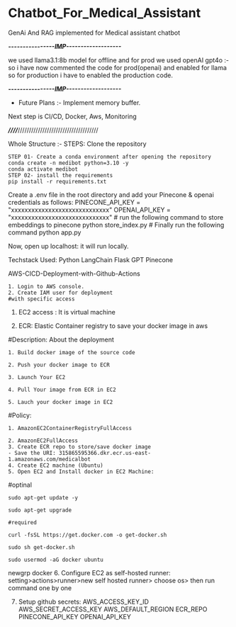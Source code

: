 # Chatbot_For_Medical_Assistant
GenAi And RAG implemented for Medical assistant chatbot


***************----------------IMP-------------------***************

we used llama3.1:8b model for offline and for prod we used openAI gpt4o :- so i have now commented the code for prod(openai) and enabled for llama so for production i have to enabled the production code.

***************----------------IMP-------------------***************

* Future Plans :- Implement memory buffer.


Next step is CI/CD, Docker, Aws, Monitoring



******/*/*/*/***////////////////////////////////////

Whole Structure :- 
STEPS:
Clone the repository

    STEP 01- Create a conda environment after opening the repository
    conda create -n medibot python=3.10 -y
    conda activate medibot
    STEP 02- install the requirements
    pip install -r requirements.txt

Create a .env file in the root directory and add your Pinecone & openai credentials as follows:
    PINECONE_API_KEY = "xxxxxxxxxxxxxxxxxxxxxxxxxxxxx"
    OPENAI_API_KEY = "xxxxxxxxxxxxxxxxxxxxxxxxxxxxx"
    # run the following command to store embeddings to pinecone
    python store_index.py
    # Finally run the following command
    python app.py

Now,
    open up localhost: it will run locally.

Techstack Used:
    Python
    LangChain
    Flask
    GPT
    Pinecone

AWS-CICD-Deployment-with-Github-Actions

    1. Login to AWS console.
    2. Create IAM user for deployment
    #with specific access

1. EC2 access : It is virtual machine

2. ECR: Elastic Container registry to save your docker image in aws


#Description: About the deployment

    1. Build docker image of the source code

    2. Push your docker image to ECR

    3. Launch Your EC2 

    4. Pull Your image from ECR in EC2

    5. Lauch your docker image in EC2

#Policy:

    1. AmazonEC2ContainerRegistryFullAccess

    2. AmazonEC2FullAccess
    3. Create ECR repo to store/save docker image
    - Save the URI: 315865595366.dkr.ecr.us-east-1.amazonaws.com/medicalbot
    4. Create EC2 machine (Ubuntu)
    5. Open EC2 and Install docker in EC2 Machine:

#optinal

    sudo apt-get update -y

    sudo apt-get upgrade

    #required

    curl -fsSL https://get.docker.com -o get-docker.sh

    sudo sh get-docker.sh

    sudo usermod -aG docker ubuntu

newgrp docker
6. Configure EC2 as self-hosted runner:
    setting>actions>runner>new self hosted runner> choose os> then run command one by one

7. Setup github secrets:
    AWS_ACCESS_KEY_ID
    AWS_SECRET_ACCESS_KEY
    AWS_DEFAULT_REGION
    ECR_REPO
    PINECONE_API_KEY
    OPENAI_API_KEY